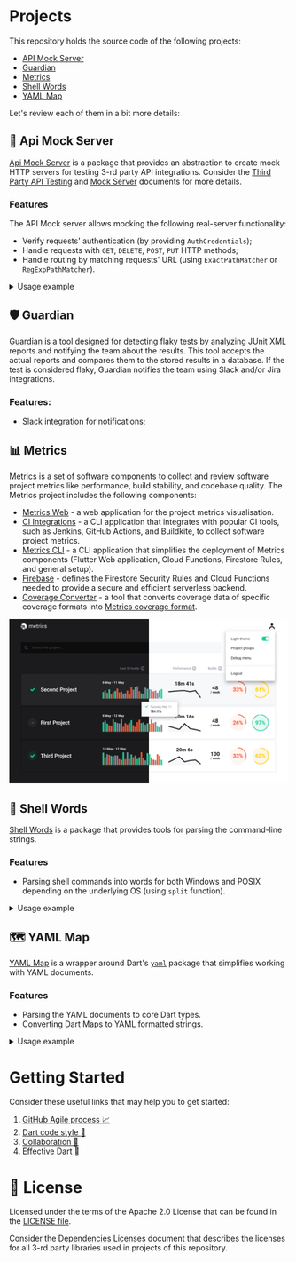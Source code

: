 # Projects
This repository holds the source code of the following projects:
- [API Mock Server](#test_tube-api-mock-server)
- [Guardian](#shield-guardian)
- [Metrics](#bar_chart-metrics)
- [Shell Words](#shell-shell-words)
- [YAML Map](#world_map-yaml-map)

Let's review each of them in a bit more details:

## :test_tube: Api Mock Server
[Api Mock Server](api_mock_server) is a package that provides an abstraction to create mock HTTP servers for testing 3-rd party API integrations. Consider the [Third Party API Testing](https://github.com/platform-platform/monorepo/blob/master/docs/03_third_party_api_testing.md) and [Mock Server](https://github.com/platform-platform/monorepo/blob/master/docs/04_mock_server.md) documents for more details.

### Features
The API Mock server allows mocking the following real-server functionality:

- Verify requests' authentication (by providing `AuthCredentials`);
- Handle requests with `GET`, `DELETE`, `POST`, `PUT` HTTP methods;
- Handle routing by matching requests' URL (using `ExactPathMatcher` or `RegExpPathMatcher`).

<details>
  <summary>Usage example</summary>

Consider this short example on how to use the API Mock Server.

Let's assume that we have the following API client with the `fetchBar` method we should cover with tests:
```dart
import 'package:http/http.dart' as http;

class TestClient {
  final String apiUrl;

  const TestClient(this.apiUrl);

  Future<String> fetchBar() async {
    final response = await http.get('$apiUrl/foo');

    if (response.statusCode != 200) return null;

    return response.body;
  }
}
```

Then, we should implement the mock server to test the desired client. The following `MockServer` implements the API Mock Server and mocks the behavior of the real server:
```dart
class MockServer extends ApiMockServer {
  @override
  List<RequestHandler> get handlers => [
        RequestHandler.get(
          pathMatcher: ExactPathMatcher('/foo'),
          dispatcher: _fooHandler,
        ),
      ];

  Future<void> _fooHandler(HttpRequest request) async {
    request.response.write('bar');
    
    await request.response.flush();
    await request.response.close();
  }
}
```

Finally, `start` the implemented mock server and provide the base path to the client under tests (`TestClient` in our case). To prevent memory leaks, close the server after all tests are finished. We should test the `fetchBar` method as follows:
```dart
void main() {
  group("TestClient", () {
    final mockServer = MockServer();
    TestClient client;

    setUpAll(() async {
      await mockServer.start();
      client = TestClient(mockServer.url);
    });

    tearDownAll(() async {
      await mockServer.close();
    });
    
    test(
      ".fetchBar() returns 'bar'",
      () async {
        const expectedResponse = 'bar';

        final actualResponse = await client.fetchBar();

        expect(actualResponse, equals(expectedResponse));
      },
    );
  });
}
```
</details>

## :shield: Guardian
[Guardian](guardian) is a tool designed for detecting flaky tests by analyzing JUnit XML reports and notifying the team about the results. This tool accepts the actual reports and compares them to the stored results in a database. If the test is considered flaky, Guardian notifies the team using Slack and/or Jira integrations.

### Features:
- Slack integration for notifications;

## :bar_chart: Metrics
[Metrics](metrics/readme.md) is a set of software components to collect and review software project metrics like performance, build stability, and codebase quality.
The Metrics project includes the following components:
- [Metrics Web](metrics/web) - a web application for the project metrics visualisation.
- [CI Integrations](metrics/ci_integrations) - a CLI application that integrates with popular CI tools, such as Jenkins, GitHub Actions, and Buildkite, to collect software project metrics.
- [Metrics CLI](metrics/cli) - a CLI application that simplifies the deployment of Metrics components (Flutter Web application, Cloud Functions, Firestore Rules, and general setup).
- [Firebase](metrics/firebase) - defines the Firestore Security Rules and Cloud Functions needed to provide a secure and efficient serverless backend.
- [Coverage Converter](metrics/coverage_converter) - a tool that converts coverage data of specific coverage formats into [Metrics coverage format](https://github.com/platform-platform/monorepo/blob/master/metrics/ci_integrations/docs/01_ci_integration_module_architecture.md#coverage-report-format).

![Metrics Dashboard](docs/images/dashboard_ui.png)

## :shell: Shell Words
[Shell Words](shell_words) is a package that provides tools for parsing the command-line strings.

### Features
- Parsing shell commands into words for both Windows and POSIX depending on the underlying OS (using `split` function).

<details>
  <summary>Usage example</summary>

Consider this short example on how to use the shell words parser.

```dart
import 'package:shell_words/shell_words.dart';

void main() {
  final shellWords = split('cd foo/bar --some-flag=flag');

  print(shellWords.words); // [cd, foo/bar, --some-flag=flag]
  print(shellWords.error); // any occurred error
}
```

</details>

## :world_map: YAML Map
[YAML Map](yaml_map) is a wrapper around Dart's [`yaml`](https://pub.dev/packages/yaml) package that simplifies working with YAML documents.

### Features
- Parsing the YAML documents to core Dart types.
- Converting Dart Maps to YAML formatted strings.

<details>
  <summary>Usage example</summary>

Consider this short example on how to use the main `YamlMapParser` and `YamlMapFormatter` classes:

```dart
import 'package:yaml_map/src/yaml_map_formatter.dart';
import 'package:yaml_map/src/yaml_map_parser.dart';

void main() {
  const yaml = '''
  foo:
    bar:
      baz: 1
  ''';

  const yamlMapParser = YamlMapParser();
  final parsedYaml = yamlMapParser.parse(yaml);

  print(parsedYaml); // {foo: {bar: {baz: 1}}}
  print(parsedYaml['foo']); // {bar: {baz: 1}}
  print(parsedYaml['foo']['bar']); // {baz: 1}
  print(parsedYaml['foo']['bar']['baz']); // 1

  final yamlFormatter = YamlMapFormatter();
  print(yamlFormatter.format(parsedYaml));
  // foo: 
  //   bar: 
  //     baz: 1
}
```

</details>

# Getting Started
Consider these useful links that may help you to get started:
1. [GitHub Agile process :chart_with_upwards_trend:](docs/02_process.md)
2. [Dart code style :nail_care:](docs/09_dart_code_style.md)
3. [Collaboration :raised_hands:](docs/10_collaboration.md)
4. [Effective Dart :dart:](https://dart.dev/guides/language/effective-dart)

# :scroll: License
Licensed under the terms of the Apache 2.0 License that can be found in the [LICENSE file](https://github.com/platform-platform/monorepo/blob/master/LICENSE).

Consider the [Dependencies Licenses](docs/15_dependencies_licenses.md) document that describes the licenses for all 3-rd party libraries used in projects of this repository.
